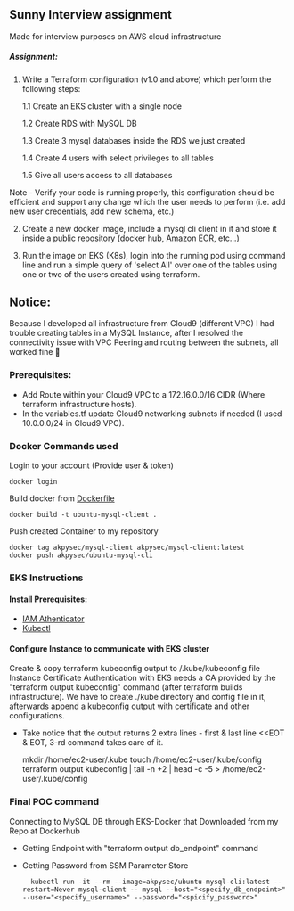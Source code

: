 #

## Sunny Interview assignment
Made for interview purposes on AWS cloud infrastructure

##### Assignment:

1. Write a Terraform configuration (v1.0 and above) which perform the following steps:

    1.1 Create an EKS cluster with a single node

    1.2 Create RDS with MySQL DB

    1.3 Create 3 mysql databases inside the RDS we just created

    1.4 Create 4 users with select privileges to all tables

    1.5 Give all users access to all databases

Note - Verify your code is running properly, this configuration should be efficient and support any change which the user needs to perform (i.e. add new user credentials, add new schema, etc.)

2. Create a new docker image, include a mysql cli client in it and store it inside a public repository (docker hub, Amazon ECR, etc…)

3. Run the image on EKS (K8s), login into the running pod using command line and run a simple query of 'select All' over one of the tables using one or two of the users created using terraform.

## Notice:
Because I developed all infrastructure from Cloud9 (different VPC) I had trouble creating tables in a MySQL Instance,
after I resolved the connectivity issue with VPC Peering and routing between the subnets, all worked fine 🎉

### Prerequisites:

* Add Route within your Cloud9 VPC to a 172.16.0.0/16 CIDR (Where terraform infrastructure hosts).
* In the variables.tf update Cloud9 networking subnets if needed (I used 10.0.0.0/24 in Cloud9 VPC).

### Docker Commands used

Login to your account (Provide user & token)
    
    docker login

Build docker from [Dockerfile]("./docker/Dockerfile")
    
    docker build -t ubuntu-mysql-client .

Push created Container to my repository
    
    docker tag akpysec/mysql-client akpysec/mysql-client:latest
    docker push akpysec/ubuntu-mysql-cli

### EKS Instructions
#### Install Prerequisites:

- [IAM Athenticator](https://docs.aws.amazon.com/eks/latest/userguide/install-aws-iam-authenticator.html) 
- [Kubectl](https://docs.aws.amazon.com/eks/latest/userguide/install-kubectl.html)

#### Configure Instance to communicate with EKS cluster

Create & copy terraform kubeconfig output to /.kube/kubeconfig file
Instance Certificate Authentication with EKS needs a CA provided by the "terraform output kubeconfig" command (after terraform builds infrastructure).
We have to create ./kube directory and config file in it, afterwards append a kubeconfig output with certificate and other configurations.
- Take notice that the output returns 2 extra lines - first & last line <<EOT & EOT, 3-rd command takes care of it.


    mkdir /home/ec2-user/.kube
    touch /home/ec2-user/.kube/config
    terraform output kubeconfig | tail -n +2 | head -c -5 > /home/ec2-user/.kube/config

### Final POC command
Connecting to MySQL DB through EKS-Docker that Downloaded from my Repo at Dockerhub

- Getting Endpoint with "terraform output db_endpoint" command
- Getting Password from SSM Parameter Store
    
        kubectl run -it --rm --image=akpysec/ubuntu-mysql-cli:latest --restart=Never mysql-client -- mysql --host="<specify_db_endpoint>" --user="<specify_username>" --password="<spicify_password>"

